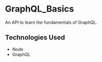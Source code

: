 # GraphQL_Basics

An API to learn the fundamentals of GraphQL.

## Technologies Used

- Node
- GraphQL
